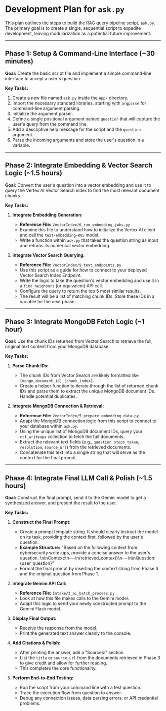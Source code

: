 # Development Plan for `ask.py`

This plan outlines the steps to build the RAG query pipeline script, `ask.py`. The primary goal is to create a single, sequential script to expedite development, leaving modularization as a potential future improvement.

---

## Phase 1: Setup & Command-Line Interface (~30 minutes)

**Goal:** Create the basic script file and implement a simple command-line interface to accept a user's question.

**Key Tasks:**
1.  Create a new file named `ask.py` inside the `App/` directory.
2.  Import the necessary standard libraries, starting with `argparse` for command-line argument parsing.
3.  Initialize the argument parser.
4.  Define a single positional argument named `question` that will capture the user's query from the command line.
5.  Add a descriptive help message for the script and the `question` argument.
6.  Parse the incoming arguments and store the user's question in a variable.

---

## Phase 2: Integrate Embedding & Vector Search Logic (~1.5 hours)

**Goal:** Convert the user's question into a vector embedding and use it to query the Vertex AI Vector Search index to find the most relevant document chunks.

**Key Tasks:**
1.  **Integrate Embedding Generation:**
    *   **Reference File:** `VectorIndex/6_run_embedding_jobs.py`
    *   Examine this file to understand how to initialize the Vertex AI client and call the `text-embedding-005` model.
    *   Write a function within `ask.py` that takes the question string as input and returns its numerical vector embedding.

2.  **Integrate Vector Search Querying:**
    *   **Reference File:** `VectorIndex/9_test_endpoints.py`
    *   Use this script as a guide for how to connect to your deployed Vector Search Index Endpoint.
    *   Write the logic to take the question's vector embedding and use it in a `find_neighbors` (or equivalent) API call.
    *   Configure the query to return the top 5 most similar results.
    *   The result will be a list of matching chunk IDs. Store these IDs in a variable for the next phase.

---

## Phase 3: Integrate MongoDB Fetch Logic (~1 hour)

**Goal:** Use the chunk IDs returned from Vector Search to retrieve the full, original text content from your MongoDB database.

**Key Tasks:**
1.  **Parse Chunk IDs:**
    *   The chunk IDs from Vector Search are likely formatted like `[mongo_document_id]_[chunk_index]`.
    *   Create a helper function to iterate through the list of returned chunk IDs and parse them to extract the unique MongoDB document IDs. Handle potential duplicates.

2.  **Integrate MongoDB Connection & Retrieval:**
    *   **Reference File:** `VectorIndex/5_prepare_embedding_data.py`
    *   Adapt the MongoDB connection logic from this script to connect to your database within `ask.py`.
    *   Using the unique list of MongoDB document IDs, query your `ctf_writeups` collection to fetch the full documents.
    *   Extract the relevant text fields (e.g., `question`, `steps_taken`, `resolution`, `source_url`) from the retrieved documents.
    *   Concatenate this text into a single string that will serve as the context for the final prompt.

---

## Phase 4: Integrate Final LLM Call & Polish (~1.5 hours)

**Goal:** Construct the final prompt, send it to the Gemini model to get a synthesized answer, and present the result to the user.

**Key Tasks:**
1.  **Construct the Final Prompt:**
    *   Create a prompt template string. It should clearly instruct the model on its task, providing the context first, followed by the user's question.
    *   **Example Structure:** "Based on the following context from cybersecurity write-ups, provide a concise answer to the user's question. \n\nContext:\n---\n{retrieved_context}\n---\n\nQuestion: {user_question}"
    *   Format the final prompt by inserting the context string from Phase 3 and the original question from Phase 1.

2.  **Integrate Gemini API Call:**
    *   **Reference File:** `Intake/3_ai_batch_process.py`
    *   Look at how this file makes calls to the Gemini model.
    *   Adapt this logic to send your newly constructed prompt to the Gemini Flash model.

3.  **Display Final Output:**
    *   Receive the response from the model.
    *   Print the generated text answer cleanly to the console.

4.  **Add Citations & Polish:**
    *   After printing the answer, add a "Sources:" section.
    *   List the `title` or `source_url` from the documents retrieved in Phase 3 to give credit and allow for further reading.
    *   This completes the core functionality.

5.  **Perform End-to-End Testing:**
    *   Run the script from your command line with a test question.
    *   Trace the execution flow from question to answer.
    *   Debug any connection issues, data parsing errors, or API credential problems. 